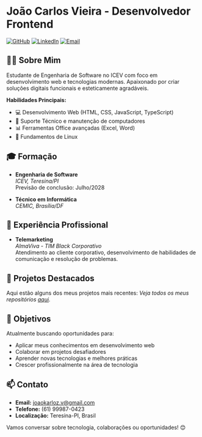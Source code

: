 # João Carlos Vieira - Desenvolvedor Frontend

[![GitHub](https://img.shields.io/badge/GitHub-Joaokarlozv-blue?style=flat-square&logo=github)](https://github.com/Joaokarlozv)
[![LinkedIn](https://img.shields.io/badge/LinkedIn-joaocarlosvieira-blue?style=flat-square&logo=linkedin)](https://linkedin.com/in/joaocarlosvieira)
[![Email](https://img.shields.io/badge/Email-joaokarloz.v@gmail.com-red?style=flat-square&logo=gmail)](mailto:joaokarloz.v@gmail.com)

## 👨‍💻 Sobre Mim

Estudante de Engenharia de Software no ICEV com foco em desenvolvimento web e tecnologias modernas. Apaixonado por criar soluções digitais funcionais e esteticamente agradáveis.

**Habilidades Principais:**
- 💻 Desenvolvimento Web (HTML, CSS, JavaScript, TypeScript)
- 🔧 Suporte Técnico e manutenção de computadores
- 📊 Ferramentas Office avançadas (Excel, Word)
- 🐧 Fundamentos de Linux

## 🎓 Formação

- **Engenharia de Software**  
  *ICEV, Teresina/PI*  
  Previsão de conclusão: Julho/2028

- **Técnico em Informática**  
  *CEMIC, Brasília/DF*

## 💼 Experiência Profissional

- **Telemarketing**  
  *AlmaViva - TIM Black Corporativo*  
  Atendimento ao cliente corporativo, desenvolvimento de habilidades de comunicação e resolução de problemas.

## 🚀 Projetos Destacados

Aqui estão alguns dos meus projetos mais recentes:
*Veja todos os meus repositórios [aqui](https://github.com/Joaokarlozv?tab=repositories).*

## 📌 Objetivos

Atualmente buscando oportunidades para:
- Aplicar meus conhecimentos em desenvolvimento web
- Colaborar em projetos desafiadores
- Aprender novas tecnologias e melhores práticas
- Crescer profissionalmente na área de tecnologia

## 📫 Contato

- **Email:** joaokarloz.v@gmail.com
- **Telefone:** (61) 99987-0423
- **Localização:** Teresina-PI, Brasil

Vamos conversar sobre tecnologia, colaborações ou oportunidades! 😊
